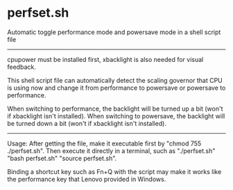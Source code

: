 # perfset.sh
Automatic toggle performance mode and powersave mode in a shell script file
******
cpupower must be installed first, xbacklight is also needed for visual feedback.

This shell script file can automatically detect the scaling governor that CPU is using now and change it from performance to powersave or powersave to performance.


When switching to performance, the backlight will be turned up a bit (won't if xbacklight isn't installed).
When switching to powersave, the backlight will be turned down a bit (won't if xbacklight isn't installed).

******
Usage:
After getting the file, make it executable first by "chmod 755 ./perfset.sh".
Then execute it directly in a terminal, such as "./perfset.sh" "bash perfset.sh" "source perfset.sh".

Binding a shortcut key such as Fn+Q with the script may make it works like the performance key that Lenovo provided in Windows.
